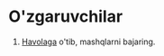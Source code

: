 # O'zgaruvchilar

1. [Havolaga](https://www.w3schools.com/js/exercise_js.asp?filename=exercise_js_variables1) o'tib, mashqlarni bajaring.
